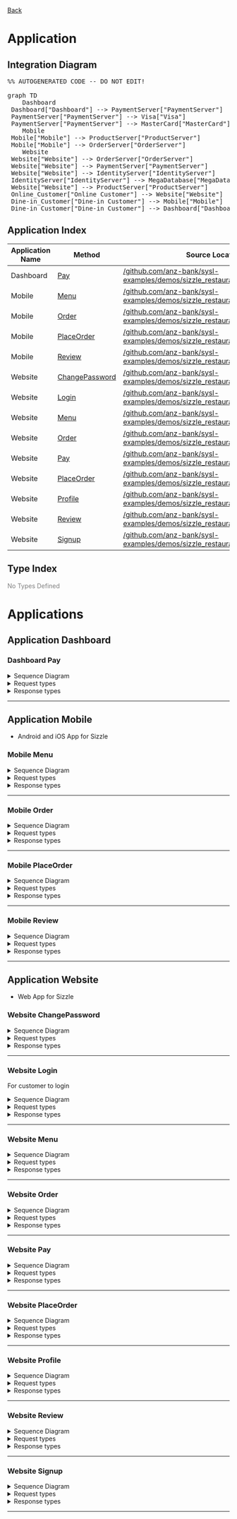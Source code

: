 
<script src="https://cdn.jsdelivr.net/npm/mermaid/dist/mermaid.min.js"></script>



[Back](../README.md)


# Application

## Integration Diagram
<pre class="mermaid">%% AUTOGENERATED CODE -- DO NOT EDIT!

graph TD
    Dashboard
 Dashboard["Dashboard"] --> PaymentServer["PaymentServer"]
 PaymentServer["PaymentServer"] --> Visa["Visa"]
 PaymentServer["PaymentServer"] --> MasterCard["MasterCard"]
    Mobile
 Mobile["Mobile"] --> ProductServer["ProductServer"]
 Mobile["Mobile"] --> OrderServer["OrderServer"]
    Website
 Website["Website"] --> OrderServer["OrderServer"]
 Website["Website"] --> PaymentServer["PaymentServer"]
 Website["Website"] --> IdentityServer["IdentityServer"]
 IdentityServer["IdentityServer"] --> MegaDatabase["MegaDatabase"]
 Website["Website"] --> ProductServer["ProductServer"]
 Online_Customer["Online Customer"] --> Website["Website"]
 Dine-in_Customer["Dine-in Customer"] --> Mobile["Mobile"]
 Dine-in_Customer["Dine-in Customer"] --> Dashboard["Dashboard"]
</pre>








## Application Index


| Application Name | Method | Source Location |
|----|----|----|
| Dashboard | [Pay](#Dashboard-Pay) | [/github.com/anz-bank/sysl-examples/demos/sizzle_restaurant/sizzle.sysl@master](/github.com/anz-bank/sysl-examples/demos/sizzle_restaurant/sizzle.sysl@master)|  
| Mobile | [Menu](#Mobile-Menu) | [/github.com/anz-bank/sysl-examples/demos/sizzle_restaurant/sizzle.sysl@master](/github.com/anz-bank/sysl-examples/demos/sizzle_restaurant/sizzle.sysl@master)|  
| Mobile | [Order](#Mobile-Order) | [/github.com/anz-bank/sysl-examples/demos/sizzle_restaurant/sizzle.sysl@master](/github.com/anz-bank/sysl-examples/demos/sizzle_restaurant/sizzle.sysl@master)|  
| Mobile | [PlaceOrder](#Mobile-PlaceOrder) | [/github.com/anz-bank/sysl-examples/demos/sizzle_restaurant/sizzle.sysl@master](/github.com/anz-bank/sysl-examples/demos/sizzle_restaurant/sizzle.sysl@master)|  
| Mobile | [Review](#Mobile-Review) | [/github.com/anz-bank/sysl-examples/demos/sizzle_restaurant/sizzle.sysl@master](/github.com/anz-bank/sysl-examples/demos/sizzle_restaurant/sizzle.sysl@master)|  
| Website | [ChangePassword](#Website-ChangePassword) | [/github.com/anz-bank/sysl-examples/demos/sizzle_restaurant/sizzle.sysl@master](/github.com/anz-bank/sysl-examples/demos/sizzle_restaurant/sizzle.sysl@master)|  
| Website | [Login](#Website-Login) | [/github.com/anz-bank/sysl-examples/demos/sizzle_restaurant/sizzle.sysl@master](/github.com/anz-bank/sysl-examples/demos/sizzle_restaurant/sizzle.sysl@master)|  
| Website | [Menu](#Website-Menu) | [/github.com/anz-bank/sysl-examples/demos/sizzle_restaurant/sizzle.sysl@master](/github.com/anz-bank/sysl-examples/demos/sizzle_restaurant/sizzle.sysl@master)|  
| Website | [Order](#Website-Order) | [/github.com/anz-bank/sysl-examples/demos/sizzle_restaurant/sizzle.sysl@master](/github.com/anz-bank/sysl-examples/demos/sizzle_restaurant/sizzle.sysl@master)|  
| Website | [Pay](#Website-Pay) | [/github.com/anz-bank/sysl-examples/demos/sizzle_restaurant/sizzle.sysl@master](/github.com/anz-bank/sysl-examples/demos/sizzle_restaurant/sizzle.sysl@master)|  
| Website | [PlaceOrder](#Website-PlaceOrder) | [/github.com/anz-bank/sysl-examples/demos/sizzle_restaurant/sizzle.sysl@master](/github.com/anz-bank/sysl-examples/demos/sizzle_restaurant/sizzle.sysl@master)|  
| Website | [Profile](#Website-Profile) | [/github.com/anz-bank/sysl-examples/demos/sizzle_restaurant/sizzle.sysl@master](/github.com/anz-bank/sysl-examples/demos/sizzle_restaurant/sizzle.sysl@master)|  
| Website | [Review](#Website-Review) | [/github.com/anz-bank/sysl-examples/demos/sizzle_restaurant/sizzle.sysl@master](/github.com/anz-bank/sysl-examples/demos/sizzle_restaurant/sizzle.sysl@master)|  
| Website | [Signup](#Website-Signup) | [/github.com/anz-bank/sysl-examples/demos/sizzle_restaurant/sizzle.sysl@master](/github.com/anz-bank/sysl-examples/demos/sizzle_restaurant/sizzle.sysl@master)|  




## Type Index





<span style="color:grey">No Types Defined</span>







# Applications





## Application Dashboard












### <a name=Dashboard-Pay></a>Dashboard Pay


<details>
<summary>Sequence Diagram</summary>

<pre class="mermaid">
%% AUTOGENERATED CODE -- DO NOT EDIT!

sequenceDiagram
 ... ->> Dashboard: Pay
 Dashboard ->> PaymentServer: Pay
 alt processor_type == "visa"
  PaymentServer ->> Visa: Pay
  Visa ->> Visa: ...
 else if processor_type == "mastercard"
  PaymentServer ->> MasterCard: POST /pay
  MasterCard -->> PaymentServer: error
  MasterCard -->> PaymentServer: ok <: SimpleObj
 else
  PaymentServer -->> Dashboard: 500 < NotSupportedError
 end
 PaymentServer -->> Dashboard: 200

</pre>
</details>

<details>
<summary>Request types</summary>


<span style="color:grey">No Request types</span>






</details>

<details>
<summary>Response types</summary>






<pre class="mermaid">
%% AUTOGENERATED CODE -- DO NOT EDIT!

classDiagram

</pre>




</details>


---






## Application Mobile



- Android and iOS App for Sizzle










### <a name=Mobile-Menu></a>Mobile Menu


<details>
<summary>Sequence Diagram</summary>

<pre class="mermaid">
%% AUTOGENERATED CODE -- DO NOT EDIT!

sequenceDiagram
 ... ->> Mobile: Menu
 Mobile ->> ProductServer: Menu
 ProductServer -->> Mobile: ok <: Products

</pre>
</details>

<details>
<summary>Request types</summary>


<span style="color:grey">No Request types</span>






</details>

<details>
<summary>Response types</summary>






<pre class="mermaid">
%% AUTOGENERATED CODE -- DO NOT EDIT!

classDiagram

</pre>




</details>


---





### <a name=Mobile-Order></a>Mobile Order


<details>
<summary>Sequence Diagram</summary>

<pre class="mermaid">
%% AUTOGENERATED CODE -- DO NOT EDIT!

sequenceDiagram
 ... ->> Mobile: Order
 Mobile ->> OrderServer: Order
 alt order_id is nil
  OrderServer -->> Mobile: ok <: Order
 else
  OrderServer -->> Mobile: ok <: Order
 end

</pre>
</details>

<details>
<summary>Request types</summary>


<span style="color:grey">No Request types</span>






</details>

<details>
<summary>Response types</summary>






<pre class="mermaid">
%% AUTOGENERATED CODE -- DO NOT EDIT!

classDiagram

</pre>




</details>


---





### <a name=Mobile-PlaceOrder></a>Mobile PlaceOrder


<details>
<summary>Sequence Diagram</summary>

<pre class="mermaid">
%% AUTOGENERATED CODE -- DO NOT EDIT!

sequenceDiagram
 ... ->> Mobile: PlaceOrder
 Mobile ->> OrderServer: UpdateOrderStatus
 OrderServer -->> Mobile: ok <: Order

</pre>
</details>

<details>
<summary>Request types</summary>


<span style="color:grey">No Request types</span>






</details>

<details>
<summary>Response types</summary>






<pre class="mermaid">
%% AUTOGENERATED CODE -- DO NOT EDIT!

classDiagram

</pre>




</details>


---





### <a name=Mobile-Review></a>Mobile Review


<details>
<summary>Sequence Diagram</summary>

<pre class="mermaid">
%% AUTOGENERATED CODE -- DO NOT EDIT!

sequenceDiagram
 ... ->> Mobile: Review
 Mobile ->> OrderServer: Review
 OrderServer -->> Mobile: ok <: Order

</pre>
</details>

<details>
<summary>Request types</summary>


<span style="color:grey">No Request types</span>






</details>

<details>
<summary>Response types</summary>






<pre class="mermaid">
%% AUTOGENERATED CODE -- DO NOT EDIT!

classDiagram

</pre>




</details>


---






## Application Website



- Web App for Sizzle










### <a name=Website-ChangePassword></a>Website ChangePassword


<details>
<summary>Sequence Diagram</summary>

<pre class="mermaid">
%% AUTOGENERATED CODE -- DO NOT EDIT!

sequenceDiagram
 ... ->> Website: ChangePassword
 Website ->> IdentityServer: UpdatePassword
 IdentityServer -->> Website: ok
 Website -->> ...: ok

</pre>
</details>

<details>
<summary>Request types</summary>







<pre class="mermaid">
%% AUTOGENERATED CODE -- DO NOT EDIT!

classDiagram
 class primitive{
  var INT
 }
</pre>



<pre class="mermaid">
%% AUTOGENERATED CODE -- DO NOT EDIT!

classDiagram
 class primitive{
  var STRING
 }
</pre>



<pre class="mermaid">
%% AUTOGENERATED CODE -- DO NOT EDIT!

classDiagram
 class primitive{
  var STRING
 }
</pre>



</details>

<details>
<summary>Response types</summary>






<pre class="mermaid">
%% AUTOGENERATED CODE -- DO NOT EDIT!

classDiagram

</pre>





<pre class="mermaid">
%% AUTOGENERATED CODE -- DO NOT EDIT!

classDiagram

</pre>




</details>


---





### <a name=Website-Login></a>Website Login
For customer to login

<details>
<summary>Sequence Diagram</summary>

<pre class="mermaid">
%% AUTOGENERATED CODE -- DO NOT EDIT!

sequenceDiagram
 ... ->> Website: Login
 Website ->> IdentityServer: Authenticate
 alt authenticated
  IdentityServer -->> Website: 200 <: MegaDatabase.Empty
 else
  IdentityServer -->> Website: 401 <: UnauthorizedError
 end

</pre>
</details>

<details>
<summary>Request types</summary>







<pre class="mermaid">
%% AUTOGENERATED CODE -- DO NOT EDIT!

classDiagram

</pre>



</details>

<details>
<summary>Response types</summary>






<pre class="mermaid">
%% AUTOGENERATED CODE -- DO NOT EDIT!

classDiagram

</pre>




</details>


---





### <a name=Website-Menu></a>Website Menu


<details>
<summary>Sequence Diagram</summary>

<pre class="mermaid">
%% AUTOGENERATED CODE -- DO NOT EDIT!

sequenceDiagram
 ... ->> Website: Menu
 Website ->> ProductServer: Menu
 ProductServer -->> Website: ok <: Products

</pre>
</details>

<details>
<summary>Request types</summary>


<span style="color:grey">No Request types</span>






</details>

<details>
<summary>Response types</summary>






<pre class="mermaid">
%% AUTOGENERATED CODE -- DO NOT EDIT!

classDiagram

</pre>




</details>


---





### <a name=Website-Order></a>Website Order


<details>
<summary>Sequence Diagram</summary>

<pre class="mermaid">
%% AUTOGENERATED CODE -- DO NOT EDIT!

sequenceDiagram
 ... ->> Website: Order
 Website ->> OrderServer: Order
 alt order_id is nil
  OrderServer -->> Website: ok <: Order
 else
  OrderServer -->> Website: ok <: Order
 end

</pre>
</details>

<details>
<summary>Request types</summary>


<span style="color:grey">No Request types</span>






</details>

<details>
<summary>Response types</summary>






<pre class="mermaid">
%% AUTOGENERATED CODE -- DO NOT EDIT!

classDiagram

</pre>




</details>


---





### <a name=Website-Pay></a>Website Pay


<details>
<summary>Sequence Diagram</summary>

<pre class="mermaid">
%% AUTOGENERATED CODE -- DO NOT EDIT!

sequenceDiagram
 ... ->> Website: Pay
 Website ->> PaymentServer: Pay
 alt processor_type == "visa"
  PaymentServer ->> Visa: Pay
  Visa ->> Visa: ...
 else if processor_type == "mastercard"
  PaymentServer ->> MasterCard: POST /pay
  MasterCard -->> PaymentServer: error
  MasterCard -->> PaymentServer: ok <: SimpleObj
 else
  PaymentServer -->> Website: 500 < NotSupportedError
 end
 PaymentServer -->> Website: 200

</pre>
</details>

<details>
<summary>Request types</summary>


<span style="color:grey">No Request types</span>






</details>

<details>
<summary>Response types</summary>






<pre class="mermaid">
%% AUTOGENERATED CODE -- DO NOT EDIT!

classDiagram

</pre>




</details>


---





### <a name=Website-PlaceOrder></a>Website PlaceOrder


<details>
<summary>Sequence Diagram</summary>

<pre class="mermaid">
%% AUTOGENERATED CODE -- DO NOT EDIT!

sequenceDiagram
 ... ->> Website: PlaceOrder
 Website ->> OrderServer: UpdateOrderStatus
 OrderServer -->> Website: ok <: Order

</pre>
</details>

<details>
<summary>Request types</summary>


<span style="color:grey">No Request types</span>






</details>

<details>
<summary>Response types</summary>






<pre class="mermaid">
%% AUTOGENERATED CODE -- DO NOT EDIT!

classDiagram

</pre>




</details>


---





### <a name=Website-Profile></a>Website Profile


<details>
<summary>Sequence Diagram</summary>

<pre class="mermaid">
%% AUTOGENERATED CODE -- DO NOT EDIT!

sequenceDiagram
 ... ->> Website: Profile
 Website ->> IdentityServer: CustomerProfile
 IdentityServer ->> MegaDatabase: SelectCustomer
 MegaDatabase ->> MegaDatabase: ...
 MegaDatabase -->> IdentityServer: ok
 IdentityServer -->> Website: ok <: Customer
 Website -->> ...: ok <: Customer

</pre>
</details>

<details>
<summary>Request types</summary>







<pre class="mermaid">
%% AUTOGENERATED CODE -- DO NOT EDIT!

classDiagram
 class primitive{
  var INT
 }
</pre>



</details>

<details>
<summary>Response types</summary>






<pre class="mermaid">
%% AUTOGENERATED CODE -- DO NOT EDIT!

classDiagram

</pre>





<pre class="mermaid">
%% AUTOGENERATED CODE -- DO NOT EDIT!

classDiagram

</pre>




</details>


---





### <a name=Website-Review></a>Website Review


<details>
<summary>Sequence Diagram</summary>

<pre class="mermaid">
%% AUTOGENERATED CODE -- DO NOT EDIT!

sequenceDiagram
 ... ->> Website: Review
 Website ->> OrderServer: Review
 OrderServer -->> Website: ok <: Order

</pre>
</details>

<details>
<summary>Request types</summary>


<span style="color:grey">No Request types</span>






</details>

<details>
<summary>Response types</summary>






<pre class="mermaid">
%% AUTOGENERATED CODE -- DO NOT EDIT!

classDiagram

</pre>




</details>


---





### <a name=Website-Signup></a>Website Signup


<details>
<summary>Sequence Diagram</summary>

<pre class="mermaid">
%% AUTOGENERATED CODE -- DO NOT EDIT!

sequenceDiagram
 ... ->> Website: Signup
 Website ->> IdentityServer: NewCustomer
 IdentityServer ->> MegaDatabase: InsertCustomer
 MegaDatabase ->> MegaDatabase: ...
 MegaDatabase -->> IdentityServer: ok
 IdentityServer -->> Website: ok <: Customer

</pre>
</details>

<details>
<summary>Request types</summary>







<pre class="mermaid">
%% AUTOGENERATED CODE -- DO NOT EDIT!

classDiagram

</pre>



</details>

<details>
<summary>Response types</summary>






<pre class="mermaid">
%% AUTOGENERATED CODE -- DO NOT EDIT!

classDiagram

</pre>




</details>


---






<pre class="footer">


